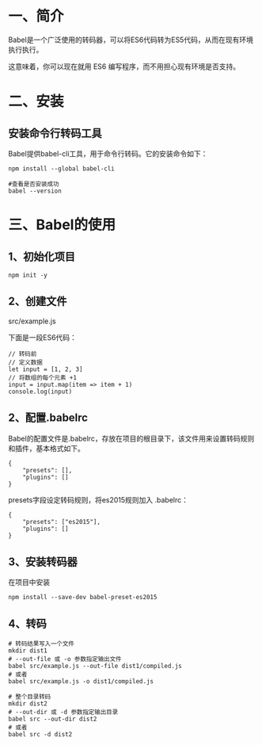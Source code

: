 # 一、简介  

Babel是一个广泛使用的转码器，可以将ES6代码转为ES5代码，从而在现有环境执行执行。

这意味着，你可以现在就用 ES6 编写程序，而不用担心现有环境是否支持。

# 二、安装

## 安装命令行转码工具

Babel提供babel-cli工具，用于命令行转码。它的安装命令如下：

```
npm install --global babel-cli

#查看是否安装成功
babel --version
```

# 

# **三、Babel的使用**

## 1、初始化项目

```
npm init -y
```

## 2、创建文件

src/example.js

下面是一段ES6代码：

```
// 转码前
// 定义数据
let input = [1, 2, 3]
// 将数组的每个元素 +1
input = input.map(item => item + 1)
console.log(input)
```

## 2、配置.babelrc

Babel的配置文件是.babelrc，存放在项目的根目录下，该文件用来设置转码规则和插件，基本格式如下。

```
{
    "presets": [],
    "plugins": []
}
```

presets字段设定转码规则，将es2015规则加入 .babelrc：

```
{
    "presets": ["es2015"],
    "plugins": []
}
```

## 3、安装转码器

在项目中安装

```
npm install --save-dev babel-preset-es2015
```

## 

## 4、转码

```
# 转码结果写入一个文件
mkdir dist1
# --out-file 或 -o 参数指定输出文件
babel src/example.js --out-file dist1/compiled.js
# 或者
babel src/example.js -o dist1/compiled.js

# 整个目录转码
mkdir dist2
# --out-dir 或 -d 参数指定输出目录
babel src --out-dir dist2
# 或者
babel src -d dist2
```